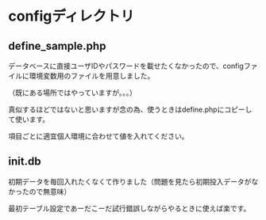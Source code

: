 # configディレクトリ

## define\_sample.php

データベースに直接ユーザIDやパスワードを載せたくなかったので、configファイルに環境変数用のファイルを用意しました。

（既にある場所ではやっていますが。。。）

真似するほどではないと思いますが念の為、使うときはdefine.phpにコピーして使います。

項目ごとに適宜個人環境に合わせて値を入れてください。

## init.db

初期データを毎回入れたくなくて作りました（問題を見たら初期投入データがなかったので無意味）

最初テーブル設定であーだこーだ試行錯誤しながらやるときに使えば楽です。
